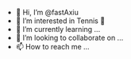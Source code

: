 - 👋 Hi, I’m @fastAxiu
- 👀 I’m interested in Tennis 🎾
- 🌱 I’m currently learning ...
- 💞️ I’m looking to collaborate on ...
- 📫 How to reach me ...

<!---
fastAxiu/fastAxiu is a ✨ special ✨ repository because its `README.md` (this file) appears on your GitHub profile.
You can click the Preview link to take a look at your changes.
--->
